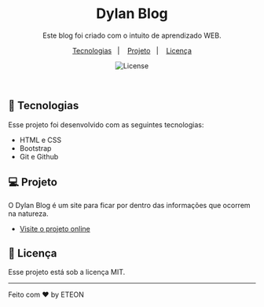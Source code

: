 <h1 align="center">Dylan Blog</h1>

<p align="center">
Este blog foi criado com o intuito de aprendizado WEB. <br/>
</p>

<p align="center">
  <a href="#-tecnologias">Tecnologias</a>&nbsp;&nbsp;&nbsp;|&nbsp;&nbsp;&nbsp;
  <a href="#-projeto">Projeto</a>&nbsp;&nbsp;&nbsp;|&nbsp;&nbsp;&nbsp;
  <a href="#memo-licença">Licença</a>
</p>

<p align="center">
  <img alt="License" src="https://img.shields.io/static/v1?label=license&message=MIT&color=49AA26&labelColor=000000">
</p>

<br>

## 🚀 Tecnologias

Esse projeto foi desenvolvido com as seguintes tecnologias:

- HTML e CSS
- Bootstrap
- Git e Github

## 💻 Projeto

O Dylan Blog é um site para ficar por dentro das informações que ocorrem na natureza.

- [Visite o projeto online](gustavorogeriodev.github.io/Blog)

## :memo: Licença

Esse projeto está sob a licença MIT.

---

Feito com ♥ by ETEON
